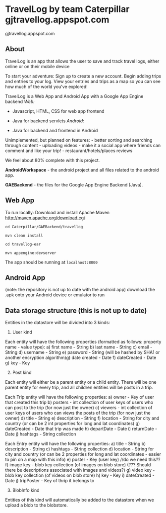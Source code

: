 TravelLog by team Caterpillar gjtravellog.appspot.com 
===========
gjtravellog.appspot.com 

About
--------------
TravelLog is an app that allows the user to save and track travel logs, either online or on their mobile device 

To start your adventure: Sign up to create a new account. Begin adding trips and entries to your log. View your entries and trips as a map so you can see how much of the world you've explored!

TravelLog is a Web App and Android App with a Google App Engine backend
*Web:*

- Javascript, HTML, CSS for web app frontend
- Java for backend servlets
*Android:*

- Java for backend and frontend in Android 

Unimplemented, but planned on features:
	- better sorting and searching through content
	- uploading videos
	- make it a social app where friends can comment and like your trip!
	- restaurant/hotels/places reviews
	
We feel about 80% complete with this project.


**AndroidWorkspace** - the android project and all files related to the android app.

**GAEBackend** - the files for the Google App Engine Backend (Java).

Web App
--------------
To run locally:
Download and install Apache Maven http://maven.apache.org/download.cgi

`cd Caterpillar/GAEBackend/travellog`

`mvn clean install`

`cd travellog-ear`

`mvn appengine:devserver`

The app should be running at `localhost:8000`

Android App
--------------
(note: the repository is not up to date with the android app)
download the .apk onto your Android device or emulator to run


Data storage structure (this is not up to date)
--------------

Entities in the datastore will be divided into 3 kinds:

1) User kind

Each entity will have the following properties (formatted as follows: property name - value type):
a) first name - String
b) last name - String
c) email - String
d) username - String
e) password - String (will be hashed by SHA1 or another encryption algorithm)g) date created - Date
f) dateCreated - Date
g) key - Key

2) Post kind

Each entity will either be a parent entity or a child entity. There will be one parent entity for every trip, and all children entities will be posts in a trip.

Each Trip entity will have the following properties:
a) owner - Key of user that created this trip
b) posters - int collection of user keys of users who can post to the trip (for now just the owner)
c) viewers - int collection of user keys of users who can views the posts of the trip (for now just the owner)
d) title - String
e) description - String
f) location - String for city and country (or can be 2 int properties for long and lat coordinates)
g) dateCreated - Date that trip was made
h) departDate - Date
i) returnDate - Date
j) hashtags - String collection

Each Entry entity will have the following properties:
a) title - String
b) description - String
c) hashtags - String collection
d) location - String for city and country (or can be 2 properties for long and lat coordinates - easier to pin on a map with this info)
e) poster - Key (user key) //do we need this??
f) image key - blob key collection (of images on blob store) (??? Should there be descriptions associated with images and videos?)
g) video key - blob key collection (of videos on blob store)
h) key - Key
i) dateCreated - Date
j) tripPoster - Key of thrip it belongs to

3) BlobInfo kind

Entities of this kind will automatically be added to the datastore when we upload a blob to the blobstore. 
